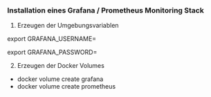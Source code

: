 ### Installation eines Grafana / Prometheus Monitoring Stack

1. Erzeugen der Umgebungsvariablen

export GRAFANA_USERNAME=<user>

export GRAFANA_PASSWORD=<geheimesPasswort>

2. Erzeugen der Docker Volumes

* docker volume create grafana
* docker volume create prometheus
